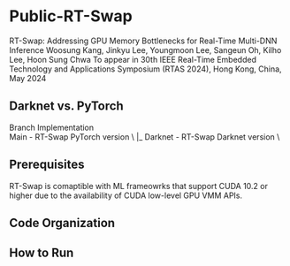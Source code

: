 # Public-RT-Swap
RT-Swap: Addressing GPU Memory Bottlenecks for Real-Time Multi-DNN Inference
Woosung Kang, Jinkyu Lee, Youngmoon Lee, Sangeun Oh, Kilho Lee, Hoon Sung Chwa
To appear in 30th IEEE Real-Time Embedded Technology and Applications Symposium (RTAS 2024), Hong Kong, China, May 2024

## Darknet vs. PyTorch
Branch Implementation \
Main - RT-Swap PyTorch version \ 
|_ Darknet - RT-Swap Darknet version \

## Prerequisites
RT-Swap is comaptible with ML frameowrks that support CUDA 10.2 or higher due to the availability of CUDA low-level GPU VMM APIs.

## Code Organization


## How to Run
